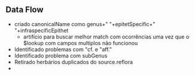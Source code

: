 ## Data Flow

* criado canonicalName como genus+" "+epitetSpecific+" "+infraspecificEpithet
  * artifício para buscar melhor match com ocorrências uma vez que o $lookup com campos multiplos não funcionou
* Identificado problemas com "cf. e "aff."
* Identificado problema com subGenus
* Retirado herbários duplicados do source.reflora
* 